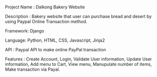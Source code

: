 Project Name : Dalkong Bakery Website

Description : Bakery website that user can purchase bread and desert by using Paypal Online Transaction method.

Framework: Django

Language: Python, HTML, CSS, Javascript, Jinja2 

API : Paypal API to make online PayPal transaction

Features : Create Account, Login, Validate User information, Update User information, Add menu to Cart, View menu, Manupulate number of items, Make transaction via Payal.
